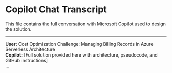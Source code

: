 # Copilot Chat Transcript

This file contains the full conversation with Microsoft Copilot used to design the solution.

---

**User:** Cost Optimization Challenge: Managing Billing Records in Azure Serverless Architecture  
**Copilot:** [Full solution provided here with architecture, pseudocode, and GitHub instructions]  
...
